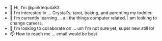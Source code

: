 - 👋 Hi, I’m @pinktequila83
- 👀 I’m interested in ... Crystal's, tarot, baking, and parenting my toddler
- 🌱 I’m currently learning ... all the things computer related. I am looking to change careers.
- 💞️ I’m looking to collaborate on ... um I'm not sure yet, super new still lol
- 📫 How to reach me ... email would be best

<!---
pinktequila83/pinktequila83 is a ✨ special ✨ repository because its `README.md` (this file) appears on your GitHub profile.
You can click the Preview link to take a look at your changes.
--->

